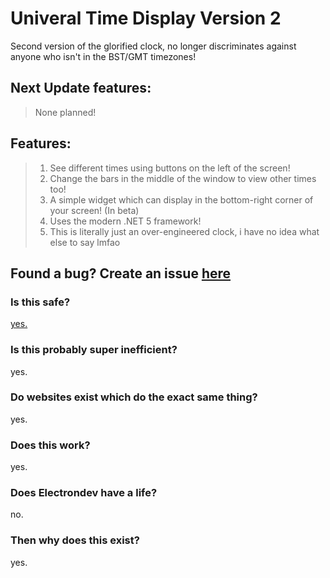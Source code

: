 # Univeral Time Display Version 2
Second version of the glorified clock, no longer discriminates against anyone who isn't in the BST/GMT timezones!

<!-- [![Build Status](https://travis-ci.com/ElectronDevDude/UTD-V2.svg?branch=master)](https://travis-ci.com/ElectronDevDude/UTD-V2) -->

## Next Update features:
> None planned!
## Features:
> 1. See different times using buttons on the left of the screen!
> 2. Change the bars in the middle of the window to view other times too!
> 3. A simple widget which can display in the bottom-right corner of your screen! (In beta)
> 4. Uses the modern .NET 5 framework!
> 5. This is literally just an over-engineered clock, i have no idea what else to say lmfao

## Found a bug? Create an issue [here](https://github.com/ElectronDevDude/UTD-V2/issues)
### Is this safe?
[yes.](https://media.discordapp.net/attachments/443488569932120064/832699138092957716/unknown.png)
### Is this probably super inefficient?
yes.
### Do websites exist which do the exact same thing?
yes.
### Does this work?
yes.
### Does Electrondev have a life?
no.
### Then why does this exist?
yes.
